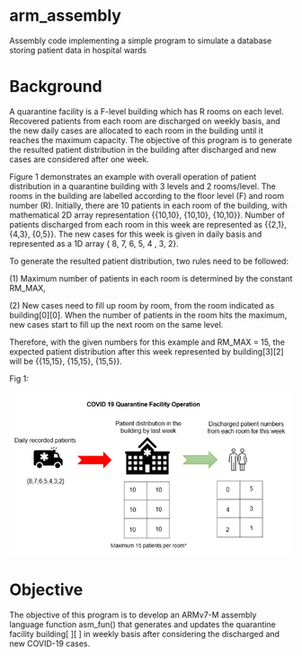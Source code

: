 # arm_assembly
Assembly code implementing a simple program to simulate a database storing patient data in hospital wards

# Background
A quarantine facility is a F-level building which has R rooms on each level. Recovered patients from each room are discharged on weekly basis, and the new daily cases are allocated to each room in the building until it reaches the maximum capacity. The objective of this program is to generate the resulted patient distribution in the building after discharged and new cases are considered after one week.

Figure 1 demonstrates an example with overall operation of patient distribution in a quarantine building with 3 levels and 2 rooms/level. The rooms in the building are labelled according to the floor level (F) and room number (R). Initially, there are 10 patients in each room of the building, with mathematical 2D array representation {{10,10}, {10,10}, {10,10}}. Number of patients discharged from each room in this week are represented as {{2,1}, {4,3}, {0,5}}. The new cases for this week is given in daily basis and represented as a 1D array { 8, 7, 6, 5, 4 , 3, 2}.

To generate the resulted patient distribution, two rules need to be followed:

(1) Maximum number of patients in each room is determined by the constant RM_MAX,

(2) New cases need to fill up room by room, from the room indicated as building[0][0]. When the number of patients in the room hits the maximum, new cases start to fill up the next room on the same level.

Therefore, with the given numbers for this example and RM_MAX = 15, the expected patient distribution after this week represented by building[3][2] will be {{15,15}, {15,15}, {15,5}}.

Fig 1:

![Fig 1](https://github.com/jonchuaenzhe/arm_assembly/blob/main/Fig%201.png)

# Objective
The objective of this program is to develop an ARMv7-M assembly language function asm_fun() that generates and updates the quarantine facility building[ ][ ] in weekly basis after considering the discharged and new COVID-19 cases.
